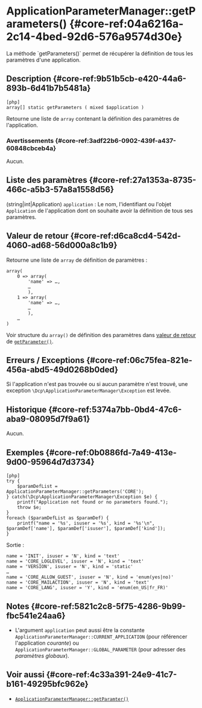 # ApplicationParameterManager::getParameters() {#core-ref:04a6216a-2c14-4bed-92d6-576a9574d30e}

<div markdown="1" class="short-description">
La méthode `getParameters()` permet de récupérer la définition de tous les
paramètres d'une application.
</div>

## Description {#core-ref:9b51b5cb-e420-44a6-893b-6d41b7b5481a}

    [php]
    array[] static getParameters ( mixed $application )

Retourne une liste de `array` contenant la définition des paramètres de
l'application.

### Avertissements {#core-ref:3adf22b6-0902-439f-a437-60848cbceb4a}

Aucun.

## Liste des paramètres {#core-ref:27a1353a-8735-466c-a5b3-57a8a1558d56}

(string|int|Application) `application`
:   Le nom, l'identifiant ou l'objet `Application` de l'application dont on
    souhaite avoir la définition de tous ses paramètres.

## Valeur de retour {#core-ref:d6ca8cd4-542d-4060-ad68-56d000a8c1b9}

Retourne une liste de `array` de définition de paramètres :

    array(
    	0 => array(
    		'name' => …,
    		…
    		),
    	1 => array(
    		'name' => …,
    		…
    		),
    	…
    )

Voir structure du `array()` de définition des paramètres dans
[valeur de retour][getParameter_retval] de [`getParameter()`][getParameter].

## Erreurs / Exceptions {#core-ref:06c75fea-821e-456a-abd5-49d0268b0ded}

Si l'application n'est pas trouvée ou si aucun paramètre n'est trouvé, une
exception `\Dcp\ApplicationParameterManager\Exception` est levée.

## Historique {#core-ref:5374a7bb-0bd4-47c6-aba9-08095d7f9a61}

Aucun.

## Exemples {#core-ref:0b0886fd-7a49-413e-9d00-95964d7d3734}

    [php]
    try {
        $paramDefList = ApplicationParameterManager::getParameters('CORE');
    } catch(\Dcp\ApplicationParameterManager\Exception $e) {
        printf("Application not found or no parameters found.");
        throw $e;
    }
    foreach ($paramDefList as $paramDef) {
        printf("name = '%s', isuser = '%s', kind = '%s'\n", $paramDef['name'], $paramDef['isuser'], $paramDef['kind']);
    }

Sortie :

    name = 'INIT', isuser = 'N', kind = 'text'
    name = 'CORE_LOGLEVEL', isuser = 'N', kind = 'text'
    name = 'VERSION', isuser = 'N', kind = 'static'
    …
    name = 'CORE_ALLOW_GUEST', isuser = 'N', kind = 'enum(yes|no)'
    name = 'CORE_MAILACTION', isuser = 'N', kind = 'text'
    name = 'CORE_LANG', isuser = 'Y', kind = 'enum(en_US|fr_FR)'

## Notes {#core-ref:5821c2c8-5f75-4286-9b99-fbc541e24aa6}

*   L'argument `application` peut aussi être la constante
    `ApplicationParameterManager::CURRENT_APPLICATION` (pour référencer
    l'application *courante*) ou `ApplicationParameterManager::GLOBAL_PARAMETER`
    (pour adresser des *paramètres globaux*).

## Voir aussi {#core-ref:4c33a391-24e9-41c7-b161-49295bfc962e}

- [`ApplicationParameterManager::getParamter()`][getParameter]

<!-- link -->
[getParameter]: #core-ref:40056f46-8947-4872-96ce-7ecade7be04f
[getParameter_retval]: #core-ref:9af55d6e-f958-4c20-b6e2-47bfd59c1fc0